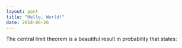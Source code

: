 ```yaml
---
layout: post
title: "Hello, World!"
date: 2018-06-26
---
```


The central limit theorem is a beautiful result in probability that states:
